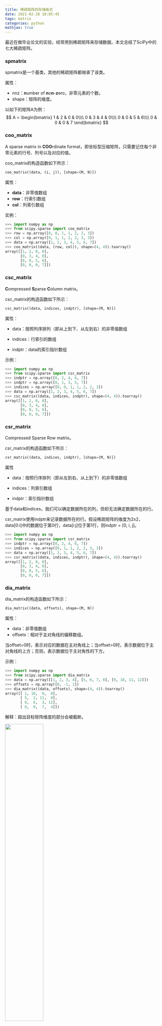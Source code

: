 ```yaml
---
title: 稀疏矩阵的存储格式
date: 2021-02-28 18:05:45
tags: matrix
categories: python
mathjax: true
---
```


最近在做毕业论文的实验，经常用到稀疏矩阵来存储数据。本文总结了SciPy中的七大稀疏矩阵。

<!--more-->

### spmatrix

spmatrix是一个基类，其他的稀疏矩阵都继承了该类。

属性：

* nnz：**n**umber of **n**o**n**-**z**ero，非零元素的个数。
* shape：矩阵的维度。

以如下的矩阵A为例：
$$
A = 
\begin{bmatrix}
1 & 2 & 0 & 0\\\\
0 & 3 & 4 & 0\\\\
0 & 0 & 5 & 6\\\\
0 & 0 & 0 & 7
\end{bmatrix}
$$

### coo_matrix

A sparse matrix in **COO**rdinate format，即坐标型压缩矩阵，只需要记住每个非零元素的行号、列号以及对应的值。

coo_matrix的构造函数如下所示：

```python
coo_matrix((data, (i, j)), [shape=(M, N)])
```

属性：

* **data**：非零值数组
* **row**：行索引数组
* **col**：列索引数组

实例：

```python
>>> import numpy as np
>>> from scipy.sparse import coo_matrix
>>> row = np.array([0, 0, 1, 1, 2, 2, 3])
>>> col = np.array([0, 1, 1, 2, 2, 3, 3])
>>> data = np.array([1, 2, 3, 4, 5, 6, 7])
>>> coo_matrix((data, (row, col)), shape=(4, 4)).toarray()
array([[1, 2, 0, 0],
       [0, 3, 4, 0],
       [0, 0, 5, 6],
       [0, 0, 0, 7]])
```

### csc_matrix

**C**ompressed **S**parse **C**olumn matrix。

csc_matrix的构造函数如下所示：

```python
csc_matrix((data, indices, indptr), [shape=(M, N)])
```

属性：

* data：按照列序排列（即从上到下、从左到右）的非零值数组

* indices：行索引的数组

* indptr：data的索引指针数组

示例：

```python
>>> import numpy as np
>>> from scipy.sparse import csc_matrix
>>> indptr = np.array([0, 2, 4, 6, 7])
>>> indptr = np.array([0, 1, 3, 5, 7])
>>> indices = np.array([0, 0, 1, 1, 2, 2, 3])
>>> data = np.array([1, 2, 3, 4, 5, 6, 7])
>>> csc_matrix((data, indices, indptr), shape=(4, 4)).toarray()
array([[1, 2, 0, 0],
       [0, 3, 4, 0],
       [0, 0, 5, 6],
       [0, 0, 0, 7]])
```

### csr_matrix

Compressed Sparse Row matrix。

csr_matrix的构造函数如下所示：

```python
csr_matrix((data, indices, indptr), [shape=(M, N)])
```

属性

* data：按照行序排列（即从左到右、从上到下）的非零值数组

* indices：列索引数组

* indptr：索引指针数组

基于data和indices，我们可以确定数据所在的列，但却无法确定数据所在的行。

csr_matrix使用indptr来记录数据所在的行。假设稀疏矩阵的维度为2x2，data[0:i]中的数据位于第0行，data[i:j]位于第1行，则indptr = [0, i, j]。

```python
>>> import numpy as np
>>> from scipy.sparse import csr_matrix
>>> indptr = np.array([0, 2, 4, 6, 7])
>>> indices = np.array([0, 1, 1, 2, 2, 3, 3])
>>> data = np.array([1, 2, 3, 4, 5, 6, 7])
>>> csr_matrix((data, indices, indptr), shape=(4, 4)).toarray()
array([[1, 2, 0, 0],
       [0, 3, 4, 0],
       [0, 0, 5, 6],
       [0, 0, 0, 7]])
```

###  dia_matrix

dia_matrix的构造函数如下所示：

```python
dia_matrix((data, offsets), shape=(M, N))
```

属性：

* data：非零值数组
* offsets：相对于主对角线的偏移数组。

当offset=0时，表示对应的数据在主对角线上；当offset>0时，表示数据位于主对角线的上方；否则，表示数据位于主对角性的下方。

示例：

```python
>>> import numpy as np
>>> from scipy.sparse import dia_matrix
>>> data = np.array([[1, 2, 3, 4], [5, 6, 7, 8], [9, 10, 11, 12]])
>>> offsets = np.array([0, -1, 1])
>>> dia_matrix((data, offsets), shape=(4, 4)).toarray()
array([[ 1, 10,  0,  0],
       [ 5,  2, 11,  0],
       [ 0,  6,  3, 12],
       [ 0,  0,  7,  4]])
```

解释：超出目标矩阵维度的部分会被截断。

<img src="/static/images/sparse-matrix-storage-format-dia.png" width="50%"/>

### dok_matrix

**D**ictionary **O**f **K**eys based sparse matrix。



### lil_matrix

Row-based **li**st of **l**ists sparse matrix.

数据结构：

- An array (`self.rows`) of rows, each of which is a sorted list of column indices of non-zero elements.
- The corresponding nonzero values are stored in similar fashion in `self.data`.

